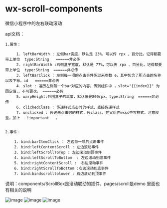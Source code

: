 # wx-scroll-components
微信小程序中的左右联动滚动

api文档：

	1.属性：
	
		 1. leftBarWidth : 左侧bar宽度，默认是 23%，可以传 rpx 、百分比，记得都要带上单位  type:String   ======非必传
		 2. rightBarWidth :右侧盒子宽度，默认是 77%，可以传 rpx 、百分比，记得都要带上单位  type:String  ======非必传
		 3. leftBarClick : 左侧每一项的点击事件传过来参数 e，其中包含了所点击的名称以及下标，id   ======非必传
		 4. slot : 遍历左侧每一个bar对应的内容，传到组件中 ，slot="{{index}}" 为固定值，，不可更改。 ======必传
		 5. warpHeight:外围盒子的高度，默认值是800rpx。type:String  ======非必传
		 6. clickedClass : 传递样式点击时的样式，直接传递样式
		 7. unclicked : 传递未点击时的样式，传class，在父组件wxss中写样式，注意权重，加上   !important   。

		 
	2.事件：
	
		1. bind:barItemClick ： 左边每一项的点击事件
		2. bind:leftContentScroll : 左边滚动事件
		3. bind:leftScrollToTop : 左边滚动到顶事件
		4. bind:leftScrollToBottom  : 左边滚动到底事件
		5. bind:rightContentScroll :  右边滚动事件
		6. bind:rightScrollToBottom :右边滚动到底事件
		7. bind:bindscrolltolower : 右边滚动到顶事件
    
  说明：components/ScrollBox是滚动联动的插件，pages/scroll是demo 里面也有相关的说明

![image](https://github.com/qdzjp/wx-scroll-components/blob/master/static/20200113144608.gif)
![image](https://github.com/qdzjp/wx-scroll-components/blob/master/static/20200113144639.png) 
![image](https://github.com/qdzjp/wx-scroll-components/blob/master/static/20200113144646.png) 

